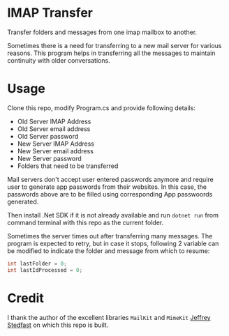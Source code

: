# IMAP Transfer 

Transfer folders and messages from one imap mailbox to another.

Sometimes there is a need for transferring to a new mail server for various reasons.  This program helps in transferring all the messages to maintain continuity with older conversations.

# Usage

Clone this repo, modify Program.cs and provide following details:

- Old Server IMAP Address
- Old Server email address
- Old Server password
- New Server IMAP Address
- New Server email address
- New Server password
- Folders that need to be transferred

Mail servers don't accept user entered passwords anymore and require user to generate app passwords from their websites.  In this case, the passwords above are to be filled using corresponding App passwoords generated.

Then install .Net SDK if it is not already available and run `dotnet run` from command terminal with this repo as the current folder.

Sometimes the server times out after transferring many messages.  The program is expected to retry, but in case it stops, following 2 variable can be modified to indicate the folder and message from which to resume:

```c#
int lastFolder = 0;
int lastIdProcessed = 0;
```

# Credit

I thank the author of the excellent libraries `MailKit` and `MimeKit` [Jeffrey Stedfast](https://github.com/jstedfast) on which this repo is built.
